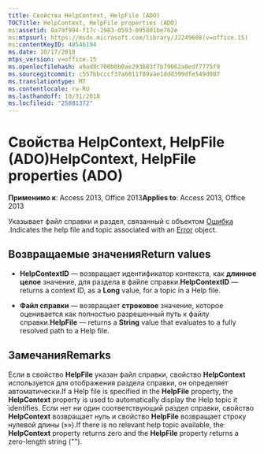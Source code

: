 ```yaml
---
title: Свойства HelpContext, HelpFile (ADO)
TOCTitle: HelpContext, HelpFile properties (ADO)
ms:assetid: 8a79f994-f17c-2983-0593-095801be762e
ms:mtpsurl: https://msdn.microsoft.com/library/JJ249608(v=office.15)
ms:contentKeyID: 48546194
ms.date: 10/17/2018
mtps_version: v=office.15
ms.openlocfilehash: a9ad8c700b0b0ae293683f7b79062a0edf7775f9
ms.sourcegitcommit: c557bbcccf37a6011f89aae1ddd399dfe549d087
ms.translationtype: MT
ms.contentlocale: ru-RU
ms.lasthandoff: 10/31/2018
ms.locfileid: "25881372"
---
```

# <a name="helpcontext-helpfile-properties-ado"></a><span data-ttu-id="92e3e-102">Свойства HelpContext, HelpFile (ADO)</span><span class="sxs-lookup"><span data-stu-id="92e3e-102">HelpContext, HelpFile properties (ADO)</span></span>

<span data-ttu-id="92e3e-103">**Применимо к**: Access 2013, Office 2013</span><span class="sxs-lookup"><span data-stu-id="92e3e-103">**Applies to**: Access 2013, Office 2013</span></span>

<span data-ttu-id="92e3e-104">Указывает файл справки и раздел, связанный с объектом [Ошибка](error-object-ado.md) .</span><span class="sxs-lookup"><span data-stu-id="92e3e-104">Indicates the help file and topic associated with an [Error](error-object-ado.md) object.</span></span>

## <a name="return-values"></a><span data-ttu-id="92e3e-105">Возвращаемые значения</span><span class="sxs-lookup"><span data-stu-id="92e3e-105">Return values</span></span>

- <span data-ttu-id="92e3e-106">**HelpContextID** — возвращает идентификатор контекста, как **длинное целое** значение, для раздела в файле справки.</span><span class="sxs-lookup"><span data-stu-id="92e3e-106">**HelpContextID** — returns a context ID, as a **Long** value, for a topic in a Help file.</span></span>

- <span data-ttu-id="92e3e-107">**Файл справки** — возвращает **строковое** значение, которое оценивается как полностью разрешенный путь к файлу справки.</span><span class="sxs-lookup"><span data-stu-id="92e3e-107">**HelpFile** — returns a **String** value that evaluates to a fully resolved path to a Help file.</span></span>

## <a name="remarks"></a><span data-ttu-id="92e3e-108">Замечания</span><span class="sxs-lookup"><span data-stu-id="92e3e-108">Remarks</span></span>

<span data-ttu-id="92e3e-109">Если в свойство **HelpFile** указан файл справки, свойство **HelpContext** используется для отображения раздела справки, он определяет автоматически.</span><span class="sxs-lookup"><span data-stu-id="92e3e-109">If a Help file is specified in the **HelpFile** property, the **HelpContext** property is used to automatically display the Help topic it identifies.</span></span> <span data-ttu-id="92e3e-110">Если нет ни один соответствующий раздел справки, свойство **HelpContext** возвращает нуль и свойство **HelpFile** возвращает строку нулевой длины (»»).</span><span class="sxs-lookup"><span data-stu-id="92e3e-110">If there is no relevant help topic available, the **HelpContext** property returns zero and the **HelpFile** property returns a zero-length string ("").</span></span>

